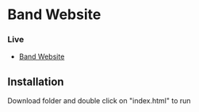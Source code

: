 # Band Website

### Live

- [Band Website](https://meghermes.github.io/Band-Website/)

## Installation
Download folder and double click on "index.html" to run
